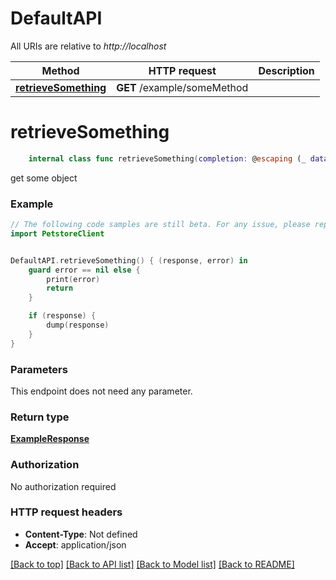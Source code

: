 # DefaultAPI

All URIs are relative to *http://localhost*

Method | HTTP request | Description
------------- | ------------- | -------------
[**retrieveSomething**](DefaultAPI.md#retrievesomething) | **GET** /example/someMethod | 


# **retrieveSomething**
```swift
    internal class func retrieveSomething(completion: @escaping (_ data: ExampleResponse?, _ error: Error?) -> Void)
```



get some object

### Example
```swift
// The following code samples are still beta. For any issue, please report via http://github.com/OpenAPITools/openapi-generator/issues/new
import PetstoreClient


DefaultAPI.retrieveSomething() { (response, error) in
    guard error == nil else {
        print(error)
        return
    }

    if (response) {
        dump(response)
    }
}
```

### Parameters
This endpoint does not need any parameter.

### Return type

[**ExampleResponse**](ExampleResponse.md)

### Authorization

No authorization required

### HTTP request headers

 - **Content-Type**: Not defined
 - **Accept**: application/json

[[Back to top]](#) [[Back to API list]](../README.md#documentation-for-api-endpoints) [[Back to Model list]](../README.md#documentation-for-models) [[Back to README]](../README.md)

